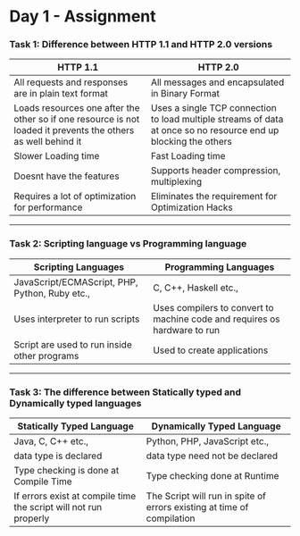 # Day 1 - Assignment

### Task 1: Difference between HTTP 1.1 and HTTP 2.0 versions

| HTTP 1.1                                                                                                      | HTTP 2.0                                                                                                        |
| ------------------------------------------------------------------------------------------------------------- | --------------------------------------------------------------------------------------------------------------- |
| All requests and responses are in plain text format                                                           | All messages and encapsulated in Binary Format                                                                  |
| Loads resources one after the other so if one resource is not loaded it prevents the others as well behind it | Uses a single TCP connection to load multiple streams of data at once so no resource end up blocking the others |
| Slower Loading time                                                                                           | Fast Loading time                                                                                               |
| Doesnt have the features                                                                                      | Supports header compression, multiplexing                                                                       |
| Requires a lot of optimization for performance                                                                | Eliminates the requirement for Optimization Hacks                                                               |

<hr>

### Task 2: Scripting language vs Programming language

| Scripting Languages                            | Programming Languages                                                     |
| ---------------------------------------------- | ------------------------------------------------------------------------- |
| JavaScript/ECMAScript, PHP, Python, Ruby etc., | C, C++, Haskell etc.,                                                     |
| Uses interpreter to run scripts                | Uses compilers to convert to machine code and requires os hardware to run |
| Script are used to run inside other programs   | Used to create applications                                               |


<hr>

### Task 3: The difference between Statically typed and Dynamically typed languages

| Statically Typed Language                                        | Dynamically Typed Language                                             |
| ---------------------------------------------------------------- | ---------------------------------------------------------------------- |
| Java, C, C++ etc.,                                               | Python, PHP, JavaScript etc.,                                          |
| data type is declared                                            | data type need not be declared                                         |
| Type checking is done at Compile Time                            | Type checking done at Runtime                                          |
| If errors exist at compile time the script will not run properly | The Script will run in spite of errors existing at time of compilation |
